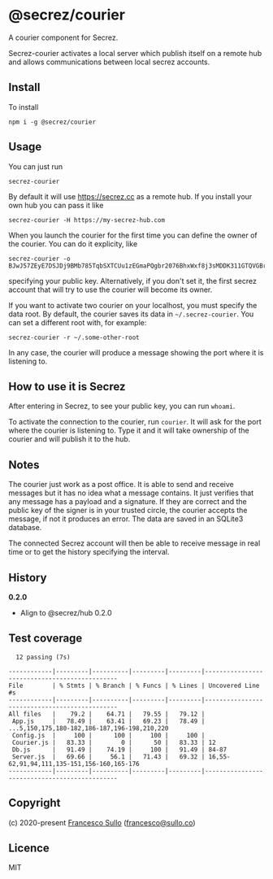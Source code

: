 # @secrez/courier

A courier component for Secrez.

Secrez-courier activates a local server which publish itself on a remote hub and allows communications between local secrez accounts. 

## Install

To install
```
npm i -g @secrez/courier
```

## Usage

You can just run
```
secrez-courier
```
By default it will use https://secrez.cc as a remote hub. If you install your own hub you can pass it like
```
secrez-courier -H https://my-secrez-hub.com
```
When you launch the courier for the first time you can define the owner of the courier. You can do it explicity, like
```
secrez-courier -o BJwJ57ZEyE7DSJDj9BMb785TqbSXTCUu1zEGmaPQgbr2076BhxWxf8j3sMDDK311GTQVGBrfMqUepiWV7HL56FbeL
```
specifying your public key. Alternatively, if you don't set it, the first secrez account that will try to use the courier will become its owner.

If you want to activate two courier on your localhost, you must specify the data root. By default, the courier saves its data in `~/.secrez-courier`. You can set a different root with, for example:
```
secrez-courier -r ~/.some-other-root
```

In any case, the courier will produce a message showing the port where it is listening to.

## How to use it is Secrez

After entering in Secrez, to see your public key, you can run `whoami`.

To activate the connection to the courier, run `courier`. It will ask for the port where the courier is listening to. Type it and it will take ownership of the courier and will publish it to the hub.
 
## Notes

The courier just work as a post office. It is able to send and receive messages but it has no idea what a message contains. It just verifies that any message has a payload and a signature. If they are correct and the public key of the signer is in your trusted circle, the courier accepts the message, if not it produces an error. The data are saved in an SQLite3 database.

The connected Secrez account will then be able to receive message in real time or to get the history specifying the interval.


## History

__0.2.0__
* Align to @secrez/hub 0.2.0

## Test coverage

```
  12 passing (7s)

------------|---------|----------|---------|---------|----------------------------------------------
File        | % Stmts | % Branch | % Funcs | % Lines | Uncovered Line #s                            
------------|---------|----------|---------|---------|----------------------------------------------
All files   |    79.2 |    64.71 |   79.55 |   79.12 |                                              
 App.js     |   78.49 |    63.41 |   69.23 |   78.49 | ...5,150,175,180-182,186-187,196-198,210,220 
 Config.js  |     100 |      100 |     100 |     100 |                                              
 Courier.js |   83.33 |        0 |      50 |   83.33 | 12                                           
 Db.js      |   91.49 |    74.19 |     100 |   91.49 | 84-87                                        
 Server.js  |   69.66 |     56.1 |   71.43 |   69.32 | 16,55-62,91,94,111,135-151,156-160,165-176   
------------|---------|----------|---------|---------|----------------------------------------------
```
## Copyright

(c) 2020-present [Francesco Sullo](https://francesco.sullo.co) (<francesco@sullo.co>)

## Licence

MIT

